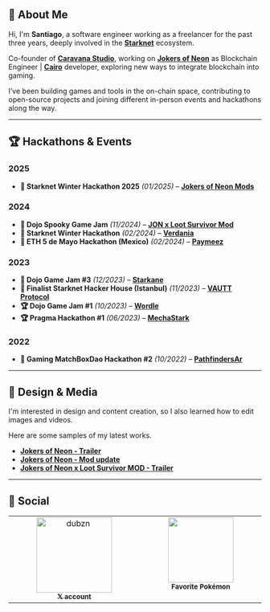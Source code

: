 ## 👋 About Me  
Hi, I'm **Santiago**, a software engineer working as a freelancer for the past three years, deeply involved in the **[Starknet](https://www.starknet.io/)** ecosystem.  

Co-founder of **[Caravana Studio](https://github.com/caravana-studio)**, working on **[Jokers of Neon](https://jokersofneon.com/)** as Blockchain Engineer | **[Cairo](https://www.cairo-lang.org/)** developer, exploring new ways to integrate blockchain into gaming.  

I’ve been building games and tools in the on-chain space, contributing to open-source projects and joining different in-person events and hackathons along the way.  

---
## 🏆 Hackathons & Events  
### 2025  
- **🥇 Starknet Winter Hackathon 2025** *(01/2025)* – **[Jokers of Neon Mods](https://github.com/caravana-studio/jokers-of-neon-mods)**  

### 2024  
- **🥇 Dojo Spooky Game Jam** *(11/2024)* – **[JON x Loot Survivor Mod](https://github.com/caravana-studio/jokers-ls-mod-contracts)**  
- **🥉 Starknet Winter Hackathon** *(02/2024)* – **[Verdania](https://github.com/amegakure-studio/verdania-cairo)**  
- **🥈 ETH 5 de Mayo Hackathon (Mexico)** *(02/2024)* – **[Paymeez](https://github.com/dbejarano820/eth-cdm-hackathon)**   

### 2023  
- **🥈 Dojo Game Jam #3** *(12/2023)* – **[Starkane](https://x.com/0xstarkane)**  
- **🏅 Finalist Starknet Hacker House (Istanbul)** *(11/2023)* – **[VAUTT Protocol](https://github.com/Koomuna-Labs/vautt-protocol)**  
- **🏆 Dojo Game Jam #1** *(10/2023)* – **[Wordle](https://github.com/dpinones/wordle-dojo)**  
- **🏆 Pragma Hackathon #1** *(06/2023)* – **[MechaStark](https://github.com/MechaStark-RPG/mecha-stark-contract)**  

### 2022  
- **🥇 Gaming MatchBoxDao Hackathon #2** *(10/2022)* – **[PathfindersAr](https://github.com/dpinones/pathfinders-ar)**

---
## 🎨 Design & Media  
I'm interested in design and content creation, so I also learned how to edit images and videos. 

Here are some samples of my latest works.

- **[Jokers of Neon - Trailer](https://www.youtube.com/watch?v=0KgCLOUVjHg)**
- **[Jokers of Neon - Mod update](https://www.youtube.com/watch?v=KF3rtfxnkEc)**
- **[Jokers of Neon x Loot Survivor MOD - Trailer](https://www.youtube.com/watch?v=xtTxSTtLy-k)**
 
---
## 🔗 Social  
<table>
  <tbody>
    <tr>
      <td align="center" valign="top" width="14.28%"><a href="https://x.com/dub_zn"><img src="https://avatars.githubusercontent.com/u/58611754?v=4?s=100" width="150px;" alt="dubzn"/><br /><sub><b>𝕏 account</b></sub></a><br /><a href="https://x.com/dub_zn" title="X"></a></td>
      <td align="center" valign="top" width="14.28%"><img src="https://user-images.githubusercontent.com/58611754/236744178-b1753fb6-c647-473a-bc7b-77cd687c6a82.gif" width="130px" /><br /><sub><b>Favorite Pokémon</b></sub></a><br /><a href="https://www.pokemon.com/el/pokedex/gengar" title="Gengar"></a></td>
    </tr>
  </tbody>
  <tfoot>
  </tfoot>
</table>

